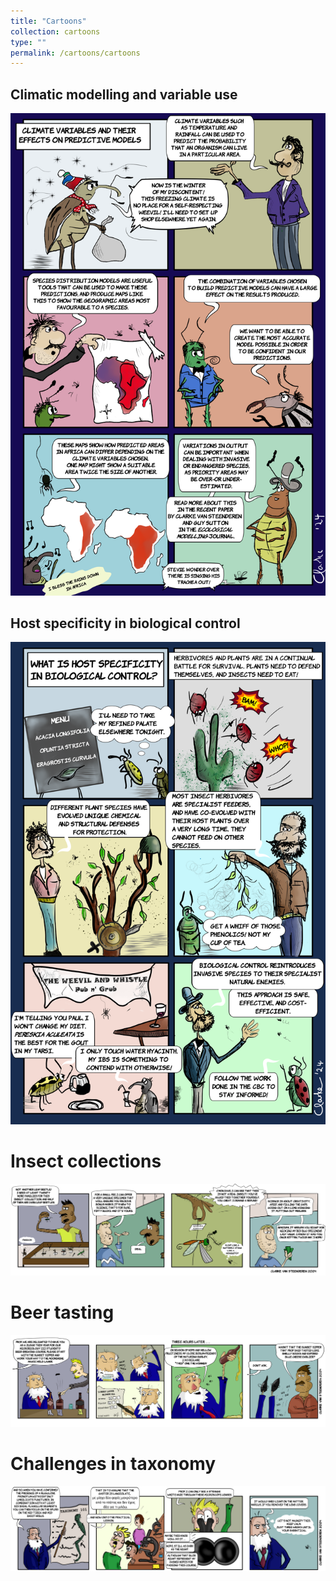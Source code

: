 ```yaml
---
title: "Cartoons"
collection: cartoons
type: ""
permalink: /cartoons/cartoons
---
```


## Climatic modelling and variable use
![](/images/acp.png)

## Host specificity in biological control
![](/images/host_specificity.png)

# Insect collections
![](/images/collection.png)

# Beer tasting 
![](/images/beer.png)

# Challenges in taxonomy
![](/images/taxonomy.png)

